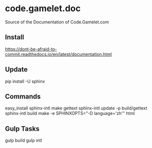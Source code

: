 # code.gamelet.doc
Source of the Documentation of Code.Gamelet.com

## Install
https://dont-be-afraid-to-commit.readthedocs.io/en/latest/documentation.html

## Update
pip install -U sphinx

## Commands
easy_install sphinx-intl
make gettext
sphinx-intl update -p build/gettext
sphinx-intl build
make -e SPHINXOPTS="-D language='zh'" html

## Gulp Tasks
gulp build
gulp intl
